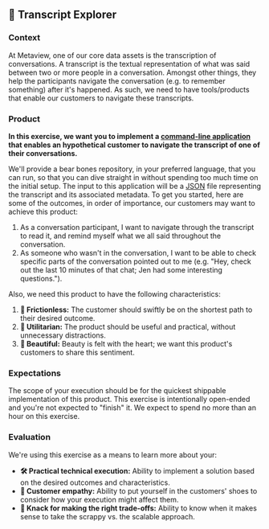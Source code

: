 ## 📝 Transcript Explorer 

### Context

At Metaview, one of our core data assets is the transcription of conversations. A transcript is the textual representation of what was said between two or more people in a conversation. Amongst other things, they help the participants navigate the conversation (e.g. to remember something) after it's happened. As such, we need to have tools/products that enable our customers to navigate these transcripts.

### Product

**In this exercise, we want you to implement a [command-line application](https://en.wikipedia.org/wiki/Command-line_interface) that enables an hypothetical customer to navigate the transcript of one of their conversations.**

We'll provide a bear bones repository, in your preferred language, that you can run, so that you can dive straight in without spending too much time on the initial setup. The input to this application will be a [JSON](https://en.wikipedia.org/wiki/JSON) file representing the transcript and its associated metadata. To get you started, here are some of the outcomes, in order of importance, our customers may want to achieve this product:

1. As a conversation participant, I want to navigate through the transcript to read it, and remind myself what we all said throughout the conversation.
2. As someone who wasn't in the conversation, I want to be able to check specific parts of the conversation pointed out to me (e.g. "Hey, check out the last 10 minutes of that chat; Jen had some interesting questions.").

Also, we need this product to have the following characteristics:

1. **🤗 Frictionless:** The customer should swiftly be on the shortest path to their desired outcome.
2. **🧰 Utilitarian:** The product should be useful and practical, without unnecessary distractions.
3. **🦋 Beautiful:** Beauty is felt with the heart; we want this product's customers to share this sentiment.

### Expectations

The scope of your execution should be for the quickest shippable implementation of this product. This exercise is intentionally open-ended and you're not expected to "finish" it. We expect to spend no more than an hour on this exercise.

### Evaluation

We're using this exercise as a means to learn more about your:

- **🛠 Practical technical execution:** Ability to implement a solution based on the desired outcomes and characteristics.
- **💞 Customer empathy:** Ability to put yourself in the customers' shoes to consider how your execution might affect them.
- **🚀 Knack for making the right trade-offs:** Ability to know when it makes sense to take the scrappy vs. the scalable approach.